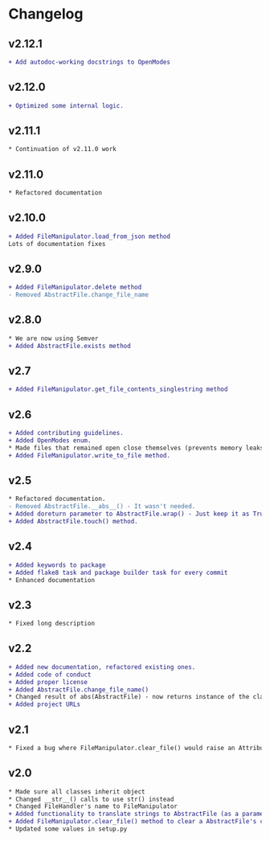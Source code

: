 # Changelog

## v2.12.1

```diff
+ Add autodoc-working docstrings to OpenModes
```

## v2.12.0

```diff
+ Optimized some internal logic.
```

## v2.11.1

```diff
* Continuation of v2.11.0 work
```

## v2.11.0

```diff
* Refactored documentation
```

## v2.10.0

```diff
+ Added FileManipulator.load_from_json method
Lots of documentation fixes
```

## v2.9.0

```diff
+ Added FileManipulator.delete method
- Removed AbstractFile.change_file_name
```

## v2.8.0

```diff
* We are now using Semver
+ Added AbstractFile.exists method
```

## v2.7

```diff
+ Added FileManipulator.get_file_contents_singlestring method
```

## v2.6

```diff
+ Added contributing guidelines.
+ Added OpenModes enum.
* Made files that remained open close themselves (prevents memory leaks).
+ Added FileManipulator.write_to_file method.
```

## v2.5

```diff
* Refactored documentation.
- Removed AbstractFile.__abs__() - It wasn't needed.
+ Added doreturn parameter to AbstractFile.wrap() - Just keep it as True, it is for other code inside the package.
+ Added AbstractFile.touch() method.
```

## v2.4

```diff
+ Added keywords to package
+ Added flake8 task and package builder task for every commit
* Enhanced documentation
```

## v2.3

```diff
* Fixed long description
```

## v2.2

```diff
+ Added new documentation, refactored existing ones.
+ Added code of conduct
+ Added proper license
+ Added AbstractFile.change_file_name()
* Changed result of abs(AbstractFile) - now returns instance of the class
+ Added project URLs
```

## v2.1

```diff
* Fixed a bug where FileManipulator.clear_file() would raise an AttributeError
```

## v2.0

```diff
* Made sure all classes inherit object
* Changed __str__() calls to use str() instead
* Changed FileHandler's name to FileManipulator
+ Added functionality to translate strings to AbstractFile (as a parameter to FileManipulator)
+ Added FileManipulator.clear_file() method to clear a AbstractFile's contents
* Updated some values in setup.py
```
